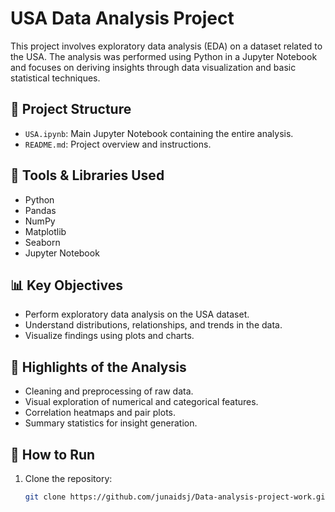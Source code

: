 # USA Data Analysis Project

This project involves exploratory data analysis (EDA) on a dataset related to the USA. The analysis was performed using Python in a Jupyter Notebook and focuses on deriving insights through data visualization and basic statistical techniques.

## 📁 Project Structure

- `USA.ipynb`: Main Jupyter Notebook containing the entire analysis.
- `README.md`: Project overview and instructions.

## 🧰 Tools & Libraries Used

- Python
- Pandas
- NumPy
- Matplotlib
- Seaborn
- Jupyter Notebook

## 📊 Key Objectives

- Perform exploratory data analysis on the USA dataset.
- Understand distributions, relationships, and trends in the data.
- Visualize findings using plots and charts.

## 📌 Highlights of the Analysis

- Cleaning and preprocessing of raw data.
- Visual exploration of numerical and categorical features.
- Correlation heatmaps and pair plots.
- Summary statistics for insight generation.

## 📝 How to Run

1. Clone the repository:
   ```bash
   git clone https://github.com/junaidsj/Data-analysis-project-work.git
